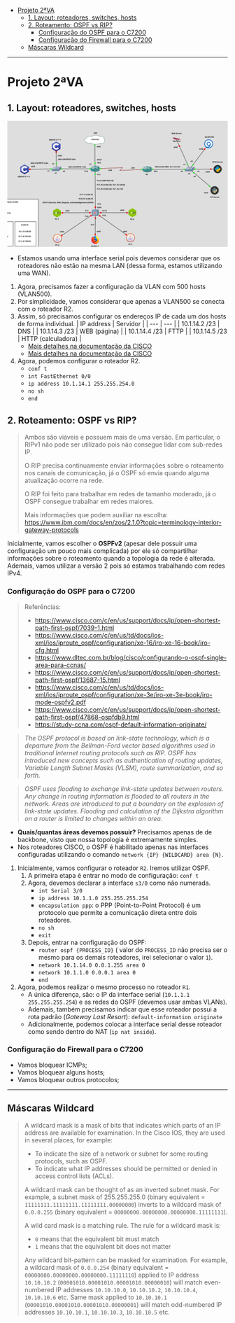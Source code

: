 - [Projeto 2ªVA](#projeto-2ªva)
  - [1. Layout: roteadores, switches, hosts](#1-layout-roteadores-switches-hosts)
  - [2. Roteamento: OSPF vs RIP?](#2-roteamento-ospf-vs-rip)
    - [Configuração do OSPF para o C7200](#configuração-do-ospf-para-o-c7200)
    - [Configuração do Firewall para o C7200](#configuração-do-firewall-para-o-c7200)
  - [Máscaras Wildcard](#máscaras-wildcard)

---
# Projeto 2ªVA

## 1. Layout: roteadores, switches, hosts

![IMG](imgs/GNS3-Project-2.png)

- Estamos usando uma interface serial pois devemos considerar que os roteadores não estão na mesma LAN (dessa forma, estamos utilizando uma WAN).

1. Agora, precisamos fazer a configuração da VLAN com 500 hosts (VLAN500).
2. Por simplicidade, vamos considerar que apenas a VLAN500 se conecta com o roteador R2. 
3. Assim, só precisamos configurar os endereços IP de cada um dos hosts de forma individual.
    | IP address | Servidor | 
    | --- | --- |
    | 10.1.14.2 /23 | DNS |
    | 10.1.14.3 /23 | WEB (página) |
    | 10.1.14.4 /23 | FTTP |
    | 10.1.14.5 /23 | HTTP (calculadora) |
   - [Mais detalhes na documentação da CISCO](https://www.cisco.com/c/en/us/td/docs/ios/12_2sb/12_2sba/feature/guide/sbhcpsm.html)
   - [Mais detalhes na documentação da CISCO](https://www.cisco.com/c/en/us/td/docs/ios-xml/ios/ipaddr_dhcp/configuration/15-mt/dhcp-15-mt-book/config-dhcp-server.html#GUID-68D87544-7C6F-48C9-9DFE-56F5B7E4A89D)
4. Agora, podemos configurar o roteador R2.
   - `conf t`
   - `int FastEthernet 0/0`
   - `ip address 10.1.14.1 255.255.254.0`
   - `no sh`
   - `end`

## 2. Roteamento: OSPF vs RIP?

> Ambos são viáveis e possuem mais de uma versão. Em particular, o RIPv1 não pode ser utilizado pois não consegue lidar com sub-redes IP.
> 
> O RIP precisa continuamente enviar informações sobre o roteamento nos canais de comunicação, já o OSPF só envia quando alguma atualização ocorre na rede.
> 
> O RIP foi feito para trabalhar em redes de tamanho moderado, já o OSPF consegue trabalhar em redes maiores.
> 
> Mais informações que podem auxiliar na escolha: https://www.ibm.com/docs/en/zos/2.1.0?topic=terminology-interior-gateway-protocols

Inicialmente, vamos escolher o **OSPFv2** (apesar dele possuir uma configuração um pouco mais complicada) por ele só compartilhar informações sobre o roteamento quando a topologia da rede é alterada. Ademais, vamos utilizar a versão 2 pois só estamos trabalhando com redes IPv4.

### Configuração do OSPF para o C7200

> Referências:
> - https://www.cisco.com/c/en/us/support/docs/ip/open-shortest-path-first-ospf/7039-1.html
> - https://www.cisco.com/c/en/us/td/docs/ios-xml/ios/iproute_ospf/configuration/xe-16/iro-xe-16-book/iro-cfg.html
> - https://www.dltec.com.br/blog/cisco/configurando-o-ospf-single-area-para-ccnas/
> - https://www.cisco.com/c/en/us/support/docs/ip/open-shortest-path-first-ospf/13687-15.html
> - https://www.cisco.com/c/en/us/td/docs/ios-xml/ios/iproute_ospf/configuration/xe-3e/iro-xe-3e-book/iro-mode-ospfv2.pdf
> - https://www.cisco.com/c/en/us/support/docs/ip/open-shortest-path-first-ospf/47868-ospfdb9.html
> - https://study-ccna.com/ospf-default-information-originate/

> *The OSPF protocol is based on link-state technology, which is a departure from the Bellman-Ford vector based algorithms used in traditional Internet routing protocols such as RIP. OSPF has introduced new concepts such as authentication of routing updates, Variable Length Subnet Masks (VLSM), route summarization, and so forth.*

> *OSPF uses flooding to exchange link-state updates between routers. Any change in routing information is flooded to all routers in the network. Areas are introduced to put a boundary on the explosion of link-state updates. Flooding and calculation of the Dijkstra algorithm on a router is limited to changes within an area.*

- **Quais/quantas áreas devemos possuir?** Precisamos apenas de de backbone, visto que nossa topologia é extremamente simples.
- Nos roteadores CISCO, o OSPF é habilitado apenas nas interfaces configuradas utilizando o comando `network {IP} {WILDCARD} area {N}`.

1. Inicialmente, vamos configurar o roteador `R2`. Iremos utilizar OSPF.
   1. A primeira etapa é entrar no modo de configuração: `conf t`
   2. Agora, devemos declarar a interface `s3/0` como não numerada.
      - `int Serial 3/0`
      - `ip address 10.1.1.0 255.255.255.254`
      - `encapsulation ppp`: o PPP (Point-to-Point Protocol) é um protocolo que permite a comunicação direta entre dois roteadores.
      - `no sh`
      - `exit`
   3. Depois, entrar na configuração do OSPF: 
      - `router ospf {PROCESS_ID}` ( valor do `PROCESS_ID` não precisa ser o mesmo para os demais roteadores, irei selecionar o valor `1`).
      - `network 10.1.14.0 0.0.1.255 area 0`
      - `network 10.1.1.0 0.0.0.1 area 0`
      - `end`
2. Agora, podemos realizar o mesmo processo no roteador `R1`.
   - A única diferença, são: o IP da interface serial (`10.1.1.1 255.255.255.254`) e as redes do OSPF (devemos usar ambas VLANs).
   - Ademais, também precisamos indicar que esse roteador possui a rota padrão (*Gateway Last Resort*): `default-information originate`
   - Adicionalmente, podemos colocar a interface serial desse roteador como sendo dentro do NAT (`ip nat inside`). 

### Configuração do Firewall para o C7200

- Vamos bloquear ICMPs;
- Vamos bloquear alguns hosts;
- Vamos bloquear outros protocolos;

---

## Máscaras Wildcard

> A wildcard mask is a mask of bits that indicates which parts of an IP address are available for examination. In the Cisco IOS, they are used in several places, for example:
> 
> - To indicate the size of a network or subnet for some routing protocols, such as OSPF.
> - To indicate what IP addresses should be permitted or denied in access control lists (ACLs).
> 
> A wildcard mask can be thought of as an inverted subnet mask. For example, a subnet mask of 255.255.255.0 (binary equivalent = `11111111.11111111.11111111.00000000`) inverts to a wildcard mask of `0.0.0.255` (binary equivalent = `00000000.00000000.00000000.11111111`).
>
> A wild card mask is a matching rule. The rule for a wildcard mask is:
>
> - `0` means that the equivalent bit must match
> - `1` means that the equivalent bit does not matter
>
> Any wildcard bit-pattern can be masked for examination. For example, a wildcard mask of `0.0.0.254` (binary equivalent = `00000000.00000000.00000000.11111110`) applied to IP address `10.10.10.2` (`00001010.00001010.00001010.00000010`) will match even-numbered IP addresses `10.10.10.0`, `10.10.10.2`, `10.10.10.4`, `10.10.10.6` etc. Same mask applied to `10.10.10.1` (`00001010.00001010.00001010.00000001`) will match odd-numbered IP addresses `10.10.10.1`, `10.10.10.3`, `10.10.10.5` etc. 
